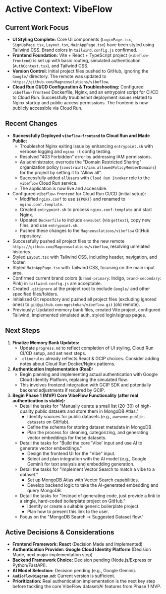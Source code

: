# Active Context: VibeFlow

## Current Work Focus
*   **UI Styling Complete:** Core UI components (`LoginPage.tsx`, `SignUpPage.tsx`, `Layout.tsx`, `MainAppPage.tsx`) have been styled using Tailwind CSS. Brand colors in `tailwind.config.js` confirmed.
*   **Frontend Foundation:** Vite + React + TypeScript project (`vibeflow-frontend`) is set up with basic routing, simulated authentication (`AuthContext.tsx`), and Tailwind CSS.
*   **Version Control:** Initial project files pushed to GitHub, ignoring the `Google/` directory. The remote was updated to `https://github.com/Magneosolutions/vibeflow`.
*   **Cloud Run CI/CD Configuration & Troubleshooting:** Configured `vibeflow-frontend` Dockerfile, Nginx, and an entrypoint script for CI/CD to Cloud Run. Successfully troubleshot deployment issues related to Nginx startup and public access permissions. The frontend is now publicly accessible via Cloud Run.

## Recent Changes
*   **Successfully Deployed `vibeflow-frontend` to Cloud Run and Made Public:**
    *   Troubleshot Nginx exiting issue by enhancing `entrypoint.sh` with verbose logging and `nginx -t` config testing.
    *   Resolved "403 Forbidden" error by addressing IAM permissions.
    *   As administrator, overrode the "Domain Restricted Sharing" organization policy (`constraints/iam.allowedPolicyMemberDomains`) for the project by setting it to "Allow all".
    *   Successfully added `allUsers` with `Cloud Run Invoker` role to the `vibeflow` Cloud Run service.
    *   The application is now live and accessible.
*   Configured `vibeflow-frontend` for Cloud Run CI/CD (initial setup):
    *   Modified `nginx.conf` to use `${PORT}` and renamed to `nginx.conf.template`.
    *   Created `entrypoint.sh` to process `nginx.conf.template` and start Nginx.
    *   Updated `Dockerfile` to include `envsubst` (via `gettext`), copy new files, and use `entrypoint.sh`.
    *   Pushed these changes to the `Magneosolutions/vibeflow` GitHub repository.
*   Successfully pushed all project files to the new remote `https://github.com/Magneosolutions/vibeflow`, resolving unrelated histories.
*   Styled `Layout.tsx` with Tailwind CSS, including header, navigation, and footer.
*   Styled `MainAppPage.tsx` with Tailwind CSS, focusing on the main input area.
*   Confirmed current brand colors (`brand-primary`: Indigo, `brand-secondary`: Pink) in `tailwind.config.js` are acceptable.
*   Created `.gitignore` at the project root to exclude `Google/` and other specified files/folders.
*   Initialized Git repository and pushed all project files (excluding ignored ones) to `git@github.com:mgesteban/vibeflow.git` (old remote).
*   Previously: Updated memory bank files, created Vite project, configured Tailwind, implemented simulated auth, styled login/signup pages.

## Next Steps
1.  **Finalize Memory Bank Updates:**
    *   Update `progress.md` to reflect completion of UI styling, Cloud Run CI/CD setup, and set next steps.
    *   `.clinerules` already reflects React & GCIP choices. Consider adding notes about Cloud Run Docker/Nginx patterns.
2.  **Authentication Implementation (Real):**
    *   Begin planning and implementing actual authentication with Google Cloud Identity Platform, replacing the simulated flow.
    *   This involves frontend integration with GCIP SDK and potentially backend adjustments if required by GCIP.
3.  **Begin Phase 1 (MVP) Core VibeFlow Functionality (after real authentication is stable):**
    *   Detail the tasks for "Manually curate a small list (20-30) of high-quality public datasets and store them in MongoDB Atlas."
        *   Identify sources for public datasets (e.g., `awesome-public-datasets` on GitHub).
        *   Define the schema for storing dataset metadata in MongoDB.
        *   Plan the process for cleaning, categorizing, and generating vector embeddings for these datasets.
    *   Detail the tasks for "Build the core 'Vibe' input and use AI to generate vector embeddings."
        *   Design the frontend UI for the "Vibe" input.
        *   Select and plan integration with the AI model (e.g., Google Gemini) for text analysis and embedding generation.
    *   Detail the tasks for "Implement Vector Search to match a vibe to a dataset."
        *   Set up MongoDB Atlas with Vector Search capabilities.
        *   Develop backend logic to take the AI-generated embedding and query MongoDB.
    *   Detail the tasks for "Instead of generating code, just provide a link to a single, hard-coded boilerplate project on GitHub."
        *   Identify or create a suitable generic boilerplate project.
        *   Plan how to present this link to the user.
    *   Focus on the "MongoDB Search -> Suggested Dataset flow."

## Active Decisions & Considerations
*   **Frontend Framework: React** (Decision Made and Implemented)
*   **Authentication Provider: Google Cloud Identity Platform** (Decision Made, next major implementation step)
*   **Backend Framework Choice:** Decision pending (Node.js/Express or Python/FastAPI).
*   **AI Model Selection:** Decision pending (e.g., Google Gemini).
*   **`AudioFlowDiagram.md`:** Current version is sufficient.
*   **Prioritization:** Real authentication implementation is the next key step before tackling the core VibeFlow dataset/AI features from Phase 1 MVP.
